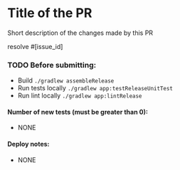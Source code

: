 # Title of the PR

Short description of the changes made by this PR

resolve #[issue_id]

### TODO Before submitting:
    
* Build `./gradlew assembleRelease`
* Run tests locally `./gradlew app:testReleaseUnitTest`
* Run lint locally `./gradlew app:lintRelease`

#### Number of new tests (must be greater than 0):
- NONE

#### Deploy notes:
- NONE
